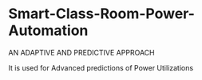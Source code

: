 # Smart-Class-Room-Power-Automation
AN ADAPTIVE AND PREDICTIVE APPROACH

It is used for Advanced predictions of Power Utilizations
